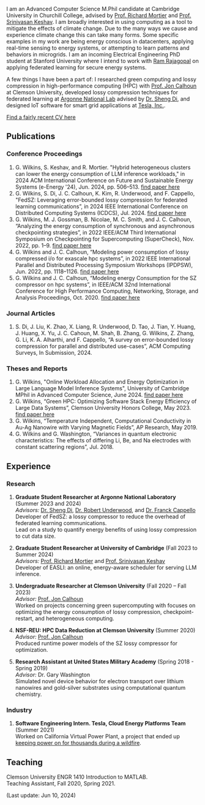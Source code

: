 I am an Advanced Computer Science M.Phil candidate at Cambridge University in Churchill College, advised by [Prof. Richard Mortier](https://mort.io/) and [Prof. Srinivasan Keshav](https://svr-sk818-web.cl.cam.ac.uk/keshav/wiki/index.php/Main_Page). I am broadly interested in using computing as a tool to mitigate the effects of climate change. Due to the many ways we cause and experience climate change this can take many forms. Some specific examples in my work are being energy conscious in datacenters, applying real-time sensing to energy systems, or attempting to learn patterns and behaviors in microgrids. I am an incoming Electrical Engineering PhD student at Stanford University where I intend to work with [Ram Rajagopal](https://profiles.stanford.edu/ram-rajagopal) on applying federated learning for secure energy systems. <br>

A few things I have been a part of: I researched green computing and lossy compression in high-performance computing (HPC) with [Prof. Jon Calhoun](https://jonccal.people.clemson.edu/) at Clemson University, developed lossy compression techniques for federated learning at [Argonne National Lab](https://www.anl.gov/) advised by [Dr. Sheng Di](https://www.mcs.anl.gov/~shdi/), and designed IoT software for smart grid applications at [Tesla, Inc.](https://www.tesla.com/support/energy/powerwall/own/california-virtual-power-plant).

[Find a fairly recent CV here](https://grantwilkins.github.io/Grant_W_CV.pdf)

## Publications

### Conference Proceedings

1. G. Wilkins, S. Keshav, and R. Mortier. "Hybrid heterogeneous clusters can lower the energy consumption of LLM inference workloads," in 2024 ACM International Conference on Future and Sustainable Energy Systems (e-Energy '24), Jun. 2024, pp. 506–513. [find paper here](https://dl.acm.org/doi/abs/10.1145/3632775.3662830)
2. G. Wilkins, S. Di, J. C. Calhoun, K. Kim, R. Underwood, and F. Cappello, "FedSZ: Leveraging error-bounded lossy compression for federated learning communications”, in 2024 IEEE International Conference on Distributed Computing Systems (ICDCS), Jul. 2024. [find paper here](https://arxiv.org/abs/2312.13461)
3. G. Wilkins, M. J. Gossman, B. Nicolae, M. C. Smith, and J. C. Calhoun, “Analyzing the energy consumption of synchronous and asynchronous checkpointing strategies”, in 2022 IEEE/ACM Third International Symposium on Checkpointing for Supercomputing (SuperCheck), Nov. 2022, pp. 1–9. [find paper here](https://ieeexplore.ieee.org/abstract/document/10025540)
4. G. Wilkins and J. C. Calhoun, “Modeling power consumption of lossy compressed i/o for exascale hpc systems”, in 2022 IEEE International Parallel and Distributed Processing Symposium Workshops (IPDPSW), Jun. 2022, pp. 1118–1126. [find paper here](https://ieeexplore.ieee.org/abstract/document/9835551)
5. G. Wilkins and J. C. Calhoun, “Modeling energy Consumption for the SZ compressor on hpc systems”, in IEEE/ACM 32nd International Conference for High Performance Computing, Networking, Storage, and Analysis Proceedings, Oct. 2020. [find paper here](http://sc20.supercomputing.org/proceedings/src_poster/poster_files/spostu107s2-file2.pdf)

### Journal Articles

1. S. Di, J. Liu, K. Zhao, X. Liang, R. Underwood, D. Tao, J. Tian, Y. Huang, J. Huang, X. Yu, J. C. Cahoun, M. Shah, B. Zhang, G. Wilkins, Z. Zhang, G. Li, K. A. Alharthi, and F. Cappello, “A survey on error-bounded lossy compression for parallel and distributed use-cases”, ACM Computing Surveys, In Submission, 2024.


### Theses and Reports

1. G. Wilkins, "Online Workload Allocation and Energy Optimization in Large Language Model Inference Systems", University of Cambridge MPhil in Advanced Computer Science, June 2024. [find paper here](https://grantwilkins.github.io/gfw27_project.pdf)
2. G. Wilkins, “Green HPC: Optimizing Software Stack Energy Efficiency of Large Data Systems”, Clemson University Honors College, May 2023. [find paper here](https://grantwilkins.github.io/greenHPC_Grant_W.pdf)
3. G. Wilkins, “Temperature Independent, Computational Conductivity in Au-Ag Nanowire with Varying Magnetic Fields”, AP Research, May 2019.
4. G. Wilkins and G. Washington, “Variances in quantum electronic characteristics: The effects of differing Li, Be, and Na electrodes with constant scattering regions”, Jul. 2018.



## Experience

### Research

1. **Graduate Student Researcher at Argonne National Laboratory** (Summer 2023 and 2024)
<br> *Advisors:* [Dr. Sheng Di](https://www.mcs.anl.gov/~shdi/), [Dr. Robert Underwood](https://robertu94.github.io/), and [Dr. Franck Cappello](https://www.anl.gov/profile/franck-cappello)
<br> Developer of FedSZ: a lossy compressor to reduce the overhead of federated learning communications.
<br> Lead on a study to quantify energy benefits of using lossy compression to cut data size.

2. **Graduate Student Researcher at University of Cambridge** (Fall 2023 to Summer 2024)
<br> *Advisors:* [Prof. Richard Mortier](https://mort.io/) and [Prof. Srinivasan Keshav](https://svr-sk818-web.cl.cam.ac.uk/keshav/wiki/index.php/Main_Page)
<br> Developer of EASLI: an online, energy-aware scheduler for serving LLM inference.

3. **Undergraduate Researcher at Clemson University** (Fall 2020 – Fall 2023)
<br> *Advisor:* [Prof. Jon Calhoun](https://jonccal.people.clemson.edu/)
<br> Worked on projects concerning green supercomputing with focuses on optimizing the energy consumption of lossy compression, checkpoint-restart, and heterogeneous computing.

4. **NSF-REU: HPC Data Reduction at Clemson University** (Summer 2020)
<br> *Advisor:* [Prof. Jon Calhoun](https://jonccal.people.clemson.edu/)
<br> Produced runtime power models of the SZ lossy compressor for optimization.

5. **Research Assistant at United States Military Academy** (Spring 2018 - Spring 2019)
<br> *Advisor:* Dr. Gary Washington
<br> Simulated novel device behavior for electron transport over lithium nanowires and gold-silver substrates using computational quantum chemistry.

### Industry

1. **Software Engineering Intern. Tesla, Cloud Energy Platforms Team** (Summer 2021) <br>
Worked on California Virtual Power Plant, a project that ended up [keeping power on for thousands during a wildfire](https://electrek.co/2022/08/18/teslas-virtual-power-plant-first-event-helping-grid-future/). <br>


## Teaching

Clemson University ENGR 1410 Introduction to MATLAB.<br>
Teaching Assistant, Fall 2020, Spring 2021.
  
(Last update: Jun 10, 2024)
